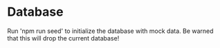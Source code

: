 # Database

Run 'npm run seed' to initialize the database with mock data. 
Be warned that this will drop the current database!

